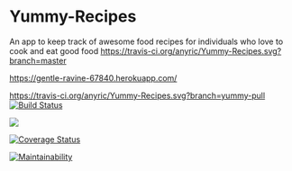 # Yummy-Recipes
An app to keep track of awesome food recipes for individuals who love to cook and eat good food
https://travis-ci.org/anyric/Yummy-Recipes.svg?branch=master

https://gentle-ravine-67840.herokuapp.com/

https://travis-ci.org/anyric/Yummy-Recipes.svg?branch=yummy-pull
[![Build Status](https://travis-ci.org/anyric/Yummy-Recipes.svg?branch=master)](https://travis-ci.org/anyric/Yummy-Recipes)

<a href="https://codeclimate.com/github/anyric/Yummy-Recipes/test_coverage"><img src="https://api.codeclimate.com/v1/badges/cffc68fa50c8ccce608b/test_coverage" /></a>

[![Coverage Status](https://coveralls.io/repos/github/anyric/Yummy-Recipes/badge.svg)](https://coveralls.io/github/anyric/Yummy-Recipes)

[![Maintainability](https://api.codeclimate.com/v1/badges/cffc68fa50c8ccce608b/maintainability)](https://codeclimate.com/github/anyric/Yummy-Recipes/maintainability)

